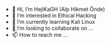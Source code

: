 - 👋 Hi, I’m HejiKaGH (Alp Hikmet Önde)
- 👀 I’m interested in Ethical Hacking  
- 🌱 I’m currently learning Kali Linux
- 💞️ I’m looking to collaborate on ...
- 📫 How to reach me ...

<!---
HejiKaGH/HejiKaGH is a ✨ special ✨ repository because its `README.md` (this file) appears on your GitHub profile.
You can click the Preview link to take a look at your changes.
--->

